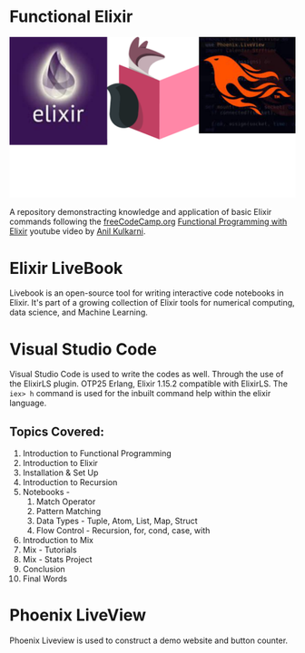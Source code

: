 # Functional Elixir

![Functional Elixir](logo.png)

A repository demonstracting knowledge and application of basic Elixir commands following the [freeCodeCamp.org](https://www.freecodecamp.org/) [Functional Programming with Elixir](https://youtu.be/IiIgm_yaoOA) youtube video by [Anil Kulkarni](https://github.com/evolutionengine).


# Elixir LiveBook

Livebook is an open-source tool for writing interactive code notebooks in Elixir. It's part of a growing collection of Elixir tools for numerical computing, data science, and Machine Learning.

# Visual Studio Code

Visual Studio Code is used to write the codes as well. Through the use of the ElixirLS plugin. OTP25 Erlang, Elixir 1.15.2 compatible with ElixirLS. The `iex> h` command is used for the inbuilt command help within the elixir language.  

## Topics Covered:

1. Introduction to Functional Programming
2. Introduction to Elixir
3. Installation & Set Up
4. Introduction to Recursion
5. Notebooks -
   1. Match Operator
   2. Pattern Matching
   3. Data Types - Tuple, Atom, List, Map, Struct
   4. Flow Control - Recursion, for, cond, case, with
6. Introduction to Mix
7. Mix - Tutorials
8. Mix - Stats Project
9. Conclusion
10. Final Words

# Phoenix LiveView

Phoenix Liveview is used to construct a demo website and button counter.  
